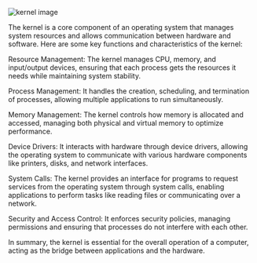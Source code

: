 
![kernel image](https://github.com/user-attachments/assets/8adfd568-10ca-4791-9870-e725e0182b9a)

The kernel is a core component of an operating system that manages system resources and allows communication between hardware and software. Here are some key functions and characteristics of the kernel:

Resource Management: The kernel manages CPU, memory, and input/output devices, ensuring that each process gets the resources it needs while maintaining system stability.

Process Management: It handles the creation, scheduling, and termination of processes, allowing multiple applications to run simultaneously.

Memory Management: The kernel controls how memory is allocated and accessed, managing both physical and virtual memory to optimize performance.

Device Drivers: It interacts with hardware through device drivers, allowing the operating system to communicate with various hardware components like printers, disks, and network interfaces.

System Calls: The kernel provides an interface for programs to request services from the operating system through system calls, enabling applications to perform tasks like reading files or communicating over a network.

Security and Access Control: It enforces security policies, managing permissions and ensuring that processes do not interfere with each other.

In summary, the kernel is essential for the overall operation of a computer, acting as the bridge between applications and the hardware.
